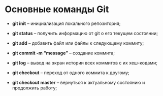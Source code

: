 # Основные команды Git

* **git init** – инициализация локального репозитория;

* **git status** – получить информацию от git о его текущем состоянии;

* **git add** – добавить файл или файлы к следующему коммиту;

* **git commit -m “message”** – создание коммита;

* **git log** – вывод на экран истории всех коммитов с их хеш-кодами;

* **git checkout** – переход от одного коммита к другому;

* **git checkout master** – вернуться к актуальному состоянию и продолжить работу;

